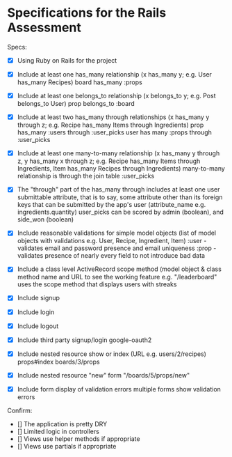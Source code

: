# Specifications for the Rails Assessment

Specs:
- [x] Using Ruby on Rails for the project
- [x] Include at least one has_many relationship (x has_many y; e.g. User has_many Recipes)
    board has_many :props

- [x] Include at least one belongs_to relationship (x belongs_to y; e.g. Post belongs_to User)
    prop belongs_to :board

- [x] Include at least two has_many through relationships (x has_many y through z; e.g. Recipe has_many Items through Ingredients)
    prop has_many :users through :user_picks
    user has many :props through :user_picks

- [x] Include at least one many-to-many relationship (x has_many y through z, y has_many x through z; e.g. Recipe has_many Items through Ingredients, Item has_many Recipes through Ingredients)
    many-to-many relationship is through the join table :user_picks

- [x] The "through" part of the has_many through includes at least one user submittable attribute, that is to say, some attribute other than its foreign keys that can be submitted by the app's user (attribute_name e.g. ingredients.quantity)
    user_picks can be scored by admin (boolean), and side_won (boolean)

- [x] Include reasonable validations for simple model objects (list of model objects with validations e.g. User, Recipe, Ingredient, Item)
    :user -validates email and password presence and email uniqueness
    :prop -validates presence of nearly every field to not introduce bad data

- [x] Include a class level ActiveRecord scope method (model object & class method name and URL to see the working feature e.g.
    "/leaderboard" uses the scope method that displays users with streaks

- [x] Include signup
- [x] Include login
- [x] Include logout
- [x] Include third party signup/login
      google-oauth2

- [x] Include nested resource show or index (URL e.g. users/2/recipes)
      props#index
      boards/3/props

- [x] Include nested resource "new" form
    "/boards/5/props/new"

- [x] Include form display of validation errors
    multiple forms show validation errors

Confirm:
- [] The application is pretty DRY
- [] Limited logic in controllers
- [] Views use helper methods if appropriate
- [] Views use partials if appropriate
